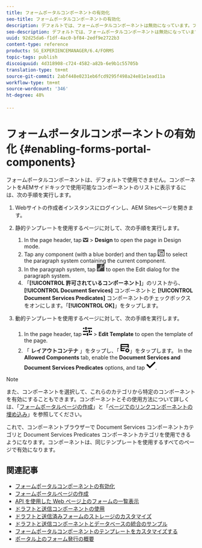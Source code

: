 ```yaml
---
title: フォームポータルコンポーネントの有効化
seo-title: フォームポータルコンポーネントの有効化
description: デフォルトでは、フォームポータルコンポーネントは無効になっています。フォームポータルコンポーネントを有効にするには、Document Services と Document Services Predicates グループを有効にします。
seo-description: デフォルトでは、フォームポータルコンポーネントは無効になっています。フォームポータルコンポーネントを有効にするには、Document Services と Document Services Predicates グループを有効にします。
uuid: 92d25da6-f1df-4ac0-bf84-2edf9e2722b3
content-type: reference
products: SG_EXPERIENCEMANAGER/6.4/FORMS
topic-tags: publish
discoiquuid: 4d318908-c724-4582-a82b-6e9b1c55705b
translation-type: tm+mt
source-git-commit: 2abf448e0231eb6fcd9295f498a24e81e1ead11a
workflow-type: tm+mt
source-wordcount: '346'
ht-degree: 48%

---
```



# フォームポータルコンポーネントの有効化 {#enabling-forms-portal-components}

フォームポータルコンポーネントは、デフォルトで使用できません。コンポーネントをAEMサイドキックで使用可能なコンポーネントのリストに表示するには、次の手順を実行します。

1. Webサイトの作成者インスタンスにログインし、AEM Sitesページを開きます。

1. 静的テンプレートを使用するページに対して、次の手順を実行します。

   1. In the page header, tap ![canvas-drop-down](assets/canvas-drop-down.png) > **Design** to open the page in Design mode.
   1. Tap any component (with a blue border) and then tap ![field-level](assets/field-level.png) to select the paragraph system containing the current component.
   1. In the paragraph system, tap ![settings_icon](assets/settings_icon.png) to open the Edit dialog for the paragraph system.
   1. 「**[!UICONTROL 許可されているコンポーネント]**」のリストから、**[!UICONTROL Document Services]** コンポーネントと **[!UICONTROL Document Services Predicates]** コンポーネントのチェックボックスをオンにします。「**[!UICONTROL OK]**」をタップします。

1. 動的テンプレートを使用するページに対して、次の手順を実行します。

   1. In the page header, tap ![properties](assets/properties.png) > **Edit Template** to open the template of the page.
   1. 「 **レイアウトコンテナ** 」をタップし、「 ![FeedManagement](assets/FeedManagement.png)」をタップします。 In the **Allowed Components** tab, enable the **Document Services and Document Services Predicates** options, and tap ![aem_6_3_forms_save](assets/aem_6_3_forms_save.png).

>[!NOTE]
>
>また、コンポーネントを選択して、これらのカテゴリから特定のコンポーネントを有効にすることもできます。コンポーネントとその使用方法について詳しくは、「[フォームポータルページの作成](/help/forms/using/creating-form-portal-page.md)」と「[ページでのリンクコンポーネントの埋め込み](/help/forms/using/embedding-link-component-page.md)」を参照してください。

これで、コンポーネントブラウザーで Document Services コンポーネントカテゴリと Document Services Predicates コンポーネントカテゴリを使用できるようになります。コンポーネントは、同じテンプレートを使用するすべてのページで有効になります。

## 関連記事

* [フォームポータルコンポーネントの有効化](/help/forms/using/enabling-forms-portal-components.md)
* [フォームポータルページの作成](/help/forms/using/creating-form-portal-page.md)
* [API を使用した Web ページ上のフォームの一覧表示](/help/forms/using/listing-forms-webpage-using-apis.md)
* [ドラフトと送信コンポーネントの使用](/help/forms/using/draft-submission-component.md)
* [ドラフトと送信済みフォームのストレージのカスタマイズ](/help/forms/using/draft-submission-component.md)
* [ドラフトと送信コンポーネントとデータベースの統合のサンプル](/help/forms/using/integrate-draft-submission-database.md)
* [フォームポータルコンポーネントのテンプレートをカスタマイズする](/help/forms/using/customizing-templates-forms-portal-components.md)
* [ポータル上のフォーム発行の概要](/help/forms/using/introduction-publishing-forms.md)
